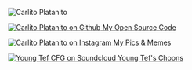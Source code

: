 
![Carlito Platanito](https://avatars.githubusercontent.com/u/137208)

[![Carlito Platanito on Github](https://icons.getbootstrap.com/assets/icons/github.svg) My Open Source Code](https://github.com/carlitoplatanito)

[![Carlito Platanito on Instagram](https://icons.getbootstrap.com/assets/icons/instagram.svg) My Pics &amp; Memes](https://instagram.com/carlitoplatanito)

[![Young Tef CFG on Soundcloud](https://icons.getbootstrap.com/assets/icons/soundwave.svg) Young Tef's Choons](https://soundcloud.com/carlito-platanito)
